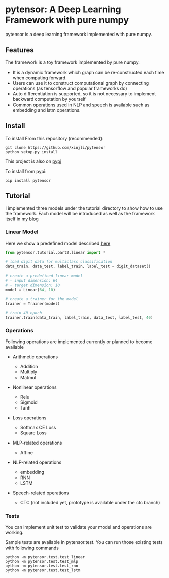 # pytensor: A Deep Learning Framework with pure numpy

pytensor is a deep learning framework implemented with pure numpy.


## Features

The framework is a toy framework implemented by pure numpy.

* It is a dynamic framework which graph can be re-constructed each time when computing forward.
* Users can use it to construct computational graph by connecting operations (as tensorflow and popular frameworks do)
* Auto differentiation is supported, so it is not necessary to implement backward computation by yourself
* Common operations used in NLP and speech is available such as embedding and lstm operations.  

## Install

To install From this repository (recommended):

	git clone https://github.com/xinjli/pytensor
	python setup.py install

This project is also on [pypi](https://pypi.python.org/pypi/pytensor>)

To install from pypi:

	pip install pytensor

## Tutorial

I implemented three models under the tutorial directory to show how to use the framework.
Each model will be introduced as well as the framework itself in my [blog](http://www.xinjianl.com)

### Linear Model
Here we show a predefined model described [here](http://www.xinjianl.com/blog/2017/12/20/implement-a-deep-learning-framework-with-pure-numpy/)


```python
from pytensor.tutorial.part2.linear import *
  
# load digit data for multiclass classification
data_train, data_test, label_train, label_test = digit_dataset()

# create a predefined linear model
# - input dimension: 64
# - target dimension: 10
model = Linear(64, 10)

# create a trainer for the model
trainer = Trainer(model)

# train 40 epoch
trainer.train(data_train, label_train, data_test, label_test, 40)
```

### Operations

Following operations are implemented currently or planned to become available

* Arithmetic operations
  * Addition
  * Multiply
  * Matmul

* Nonlinear operations
  * Relu
  * Sigmoid
  * Tanh
  
* Loss operations
  * Softmax CE Loss 
  * Square Loss

* MLP-related operations
  * Affine
  
* NLP-related operations
  * embedding
  * RNN
  * LSTM
  
* Speech-related operations
  * CTC (not included yet, prototype is available under the ctc branch)
  
### Tests

You can implement unit test to validate your model and operations are working.

Sample tests are available in pytensor.test. You can run those existing tests with following commands

 
	python -m pytensor.test.test_linear
	python -m pytensor.test.test_mlp
	python -m pytensor.test.test_rnn
	python -m pytensor.test.test_lstm




